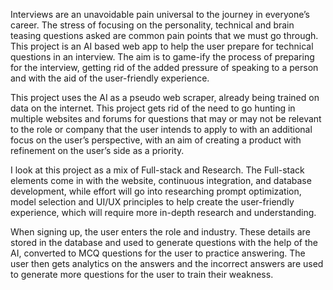 Interviews are an unavoidable pain universal to the journey in everyone’s career. The stress of focusing on the personality, technical and brain teasing questions asked are common pain points that we must go through. This project is an AI based web app to help the user prepare for technical questions in an interview. The aim is to game-ify the process of preparing for the interview, getting rid of the added pressure of speaking to a person and with the aid of the user-friendly experience.

This project uses the AI as a pseudo web scraper, already being trained on data on the internet. This project gets rid of the need to go hunting in multiple websites and forums for questions that may or may not be relevant to the role or company that the user intends to apply to with an additional focus on the user’s perspective, with an aim of creating a product with refinement on the user’s side as a priority.

I look at this project as a mix of Full-stack and Research. The Full-stack elements come in with the website, continuous integration, and database development, while effort will go into researching prompt optimization, model selection and UI/UX principles to help create the user-friendly experience, which will require more in-depth research and understanding.

When signing up, the user enters the role and industry. These details are stored in the database and used to generate questions with the help of the AI, converted to MCQ questions for the user to practice answering. The user then gets analytics on the answers and the incorrect answers are used to generate more questions for the user to train their weakness.
